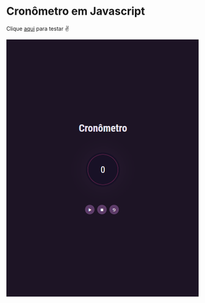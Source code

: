 # Cronômetro em Javascript 

Clique [aqui](https://jaianeoliveira.github.io/cronometro/
) para testar ✌

![vizualização](assets/cronometro.png)


